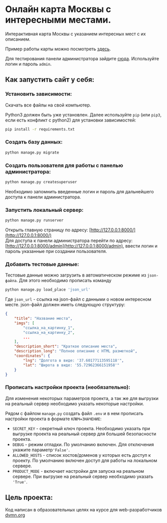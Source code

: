 # Онлайн карта Москвы с интересными местами.

Интерактивная карта Москвы с указанием интересных мест с их описанием.

Пример работы карты можно посмотреть [здесь](https://maxkutovoy.pythonanywhere.com).

Для тестирования панели администратора зайдите [сюда](https://maxkutovoy.pythonanywhere.com/admin).
Используйте логин и пароль `admin`.

## Как запустить сайт у себя:
### Установить зависимости:
Скачать все файлы на свой компьютер.

Python3 должен быть уже установлен. Далее используйте `pip` (или `pip3`, если есть
конфликт с python2) для установки зависимостей:

```sh
pip install -r requirements.txt
```

### Создать базу данных:
```sh
python manage.py migrate
```
### Создать пользователя для работы с панелью администратора:
```sh
python manage.py createsuperuser
```
Необходимо запомнить введенные логин и пароль для дальнейшего доступа к
панели администратора.

### Запустить локальный сервер:
```sh
python manage.py runserver
```
Открыть главную страницу по адресу: [http://127.0.0.1:8000/](http://127.0.0.1:8000/)  
Для доступа к панели администратора перейти по адресу: 
[http://127.0.0.1:8000/admin](http://127.0.0.1:8000/admin), ввести логин 
и пароль указанные при создании пользователя.

### Добавить тестовые данные:
Тестовые данные можно загрузить в автоматическом режиме из 
`json-файла`. Для этого необходимо прописать команду
```sh
python manage.py load_place 'json_url'
```
Где `json_url` - ссылка на json-файл с данными о новом 
интересном месте. json-файл должен иметь следующую структуру:

```json
{
    "title": "Название места",
    "imgs": [
        "ссылка_на_картинку_1",
        "ссылка_на_картинку_2",
        ...
    ],
    "description_short": "Краткое описание места",
    "description_long": "Полное описание с HTML разметкой",
    "coordinates": {
        "lng": "Долгота в виде: '37.60177113595118'",
        "lat": "Широта в виде: '55.72962366151958'"
    }
}

```

### Прописать настройки проекта (необязательно):
Для изменения некоторых параметров проекта, а так же 
для выгрузки на реальный сервер необходимо указать некоторые настройки.  

Рядом с файлом `manage.py` создать файл `.env` и в нем прописать настройки
проекта в формате `КЛЮЧ=ЗНАЧЕНИЕ`:
* `SECRET_KEY` - секретный ключ проекта. Необходимо указать при выгрузке проекта
на реальный сервер для большей безопасности проекта.
* `DEBUG` - режим отладки. По умолчанию включен. Для отключения 
укажите параметр`'False'`.
* `ALLOWED_HOSTS` - список хостов/доменов у которых есть доступ к проекту.
По умолчанию включен доступ для работы на локальном сервере.
* `PRODUCT_MODE` - включает настройки для запуска на реальном сервере. При 
выгрузке на реальный сервер необходимо указать `'True'`.

## Цель проекта:
Код написан в образовательных целях на курсе для
web-разработчиков [dvmn.org](https://dvmn.org/)
